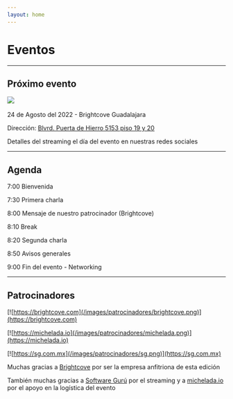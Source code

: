 ```yaml
---
layout: home
---
```


# Eventos

---

## Próximo evento

![](/images/eventos/agosto/patrocinador.png)

24 de Agosto del 2022 - Brightcove Guadalajara

Dirección: [Blvrd. Puerta de Hierro 5153 piso 19 y 20](https://goo.gl/maps/UHkoqyKSyJG5Qrvb6)

Detalles del streaming el día del evento en nuestras redes sociales

---

## Agenda


7:00 Bienvenida

7:30 Primera charla

8:00 Mensaje de nuestro patrocinador (Brightcove)

8:10 Break

8:20 Segunda charla

8:50 Avisos generales

9:00 Fin del evento - Networking

<!-- --- -->

<!-- ## Sobre nuestros ponentes -->

<!-- Yuliana Reyna -->

<!-- Software Developer, entusiasta del Open Source, me gusta hablar sobre Diversidad e Inclusión, por siempre aprendiz, viajera, y amante del Ramen y los tacos. -->

<!-- Ángel Malavar -->

<!-- Ingeniero en Informática, egresado de la Universidad Politécnica del Estado de Morelos. Ha trabajado como Generalist Engineer con diferentes roles, involucrándose en varios aspectos del ciclo de desarrollo de producto y software en sí con Javascript como lenguaje de programación principal, entusiasta de Micro-Services y de la cultura de DevOps. Actualmente en Nuvocargo como tech lead del equipo de Shippers, donde comenzó a desarrollar profesionalmente con RoR, y disfruta de los retos de la digitalización de logística, ademas de apoyar al equipo para lograr tanto el crecimiento de Nuvocargo como el de todos profesionalmente. -->

---

## Patrocinadores

[![https://brightcove.com](/images/patrocinadores/brightcove.png)](https://brightcove.com)

[![https://michelada.io](/images/patrocinadores/michelada.png)](https://michelada.io)

[![https://sg.com.mx](/images/patrocinadores/sg.png)](https://sg.com.mx)

Muchas gracias a [Brightcove](https://brightcove.com) por ser la empresa anfitriona de esta edición

También muchas gracias a [Software Gurú](https://sg.com.mx/) por el streaming y a [michelada.io](https://michelada.io) por
el apoyo en la logística del evento
